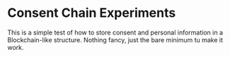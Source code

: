 # Consent Chain Experiments

This is a simple test of how to store consent and personal information in a Blockchain-like structure.
Nothing fancy, just the bare minimum tu make it work.
